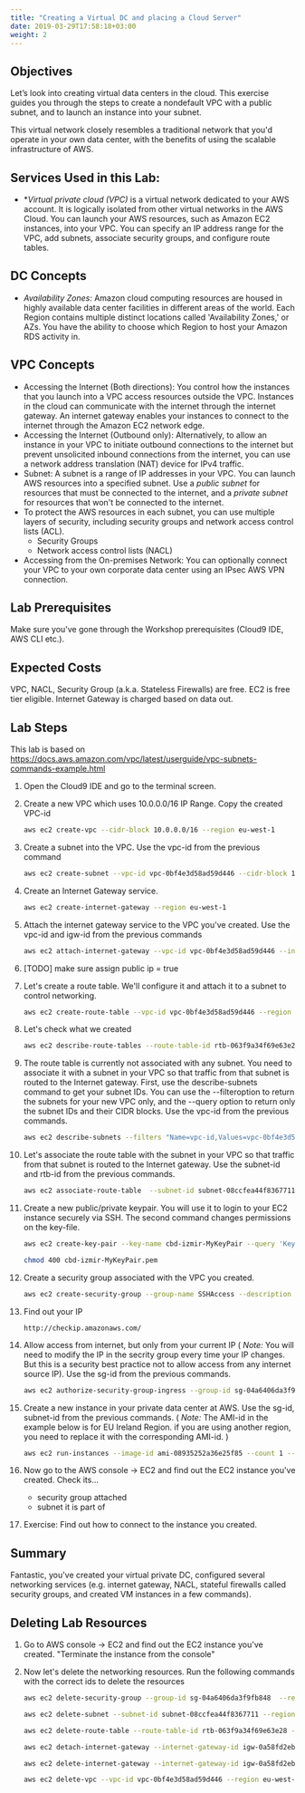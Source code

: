 ```yaml
---
title: "Creating a Virtual DC and placing a Cloud Server"
date: 2019-03-29T17:58:18+03:00
weight: 2
---
```



## Objectives
Let’s look into creating virtual data centers in the cloud. This exercise guides you through the steps to create a nondefault VPC with a public subnet, and to launch an instance into your subnet.

This virtual network closely resembles a traditional network that you'd operate in your own data center, with the benefits of using the scalable infrastructure of AWS. 

## Services Used in this Lab:
- **Virtual private cloud (VPC)* is a virtual network dedicated to your AWS account. It is logically isolated from other virtual networks in the AWS Cloud. You can launch your AWS resources, such as Amazon EC2 instances, into your VPC. You can specify an IP address range for the VPC, add subnets, associate security groups, and configure route tables. 

## DC Concepts

- *Availability Zones:* Amazon cloud computing resources are housed in highly available data center facilities in different areas of the world. Each Region contains multiple distinct locations called 'Availability Zones,' or AZs. You have the ability to choose which Region to host your Amazon RDS activity in.

## VPC Concepts

- Accessing the Internet (Both directions): You control how the instances that you launch into a VPC access resources outside the VPC. Instances in the cloud can communicate with the internet through the internet gateway. An internet gateway enables your instances to connect to the internet through the Amazon EC2 network edge.
- Accessing the Internet (Outbound only): Alternatively, to allow an instance in your VPC to initiate outbound connections to the internet but prevent unsolicited inbound connections from the internet, you can use a network address translation (NAT) device for IPv4 traffic.
- Subnet: A subnet is a range of IP addresses in your VPC. You can launch AWS resources into a specified subnet. Use a *public subnet* for resources that must be connected to the internet, and a *private subnet* for resources that won't be connected to the internet. 
- To protect the AWS resources in each subnet, you can use multiple layers of security, including security groups and network access control lists (ACL). 
   - Security Groups
   - Network access control lists (NACL) 
- Accessing from the On-premises Network: You can optionally connect your VPC to your own corporate data center using an IPsec AWS VPN connection.

## Lab Prerequisites

Make sure you've gone through the Workshop prerequisites (Cloud9 IDE, AWS CLI etc.). 

## Expected Costs

VPC, NACL, Security Group (a.k.a. Stateless Firewalls) are free. EC2 is free tier eligible. Internet Gateway is charged based on data out.


## Lab Steps

This lab is based on https://docs.aws.amazon.com/vpc/latest/userguide/vpc-subnets-commands-example.html
 
1. Open the Cloud9 IDE and go to the terminal screen.
1. Create a new VPC which uses 10.0.0.0/16 IP Range. Copy the created VPC-id

    ```sh
    aws ec2 create-vpc --cidr-block 10.0.0.0/16 --region eu-west-1
    ```

1. Create a subnet into the VPC. Use the vpc-id from the previous command

    ```sh
    aws ec2 create-subnet --vpc-id vpc-0bf4e3d58ad59d446 --cidr-block 10.0.1.0/24 --region eu-west-1
    ```

1. Create an Internet Gateway service. 

    ```sh
    aws ec2 create-internet-gateway --region eu-west-1
    ```

1. Attach the internet gateway service to the VPC you've created. Use the vpc-id and igw-id from the previous commands

    ```sh
    aws ec2 attach-internet-gateway --vpc-id vpc-0bf4e3d58ad59d446 --internet-gateway-id igw-0a58fd2eb642483cc --region eu-west-1
    ```

1. [TODO] make sure assign public ip = true


1. Let's create a route table. We'll configure it and attach it to a subnet to control networking.

    ```sh
    aws ec2 create-route-table --vpc-id vpc-0bf4e3d58ad59d446 --region eu-west-1
    ```

1. Let's check what we created

    ```sh
    aws ec2 describe-route-tables --route-table-id rtb-063f9a34f69e63e28 --region eu-west-1
    ```


1. The route table is currently not associated with any subnet. You need to associate it with a subnet in your VPC so that traffic from that subnet is routed to the Internet gateway. First, use the describe-subnets command to get your subnet IDs. You can use the --filteroption to return the subnets for your new VPC only, and the --query option to return only the subnet IDs and their CIDR blocks. Use the vpc-id from the previous commands.

    ```sh
    aws ec2 describe-subnets --filters "Name=vpc-id,Values=vpc-0bf4e3d58ad59d446" --query 'Subnets[*].{ID:SubnetId,CIDR:CidrBlock}' --region eu-west-1
    ```
1. Let's associate the route table with the subnet in your VPC so that traffic from that subnet is routed to the Internet gateway. Use the subnet-id and rtb-id from the previous commands.

    ```sh
    aws ec2 associate-route-table  --subnet-id subnet-08ccfea44f8367711 --route-table-id rtb-063f9a34f69e63e28 --region eu-west-1
    ```

1. Create a new public/private keypair. You will use it to login to your EC2 instance securely via SSH. The second command changes permissions on the key-file. 

    ```sh
    aws ec2 create-key-pair --key-name cbd-izmir-MyKeyPair --query 'KeyMaterial' --output text > cbd-izmir-MyKeyPair.pem --region eu-west-1

    chmod 400 cbd-izmir-MyKeyPair.pem
    ```

1. Create a security group associated with the VPC you created. 

    ```sh
    aws ec2 create-security-group --group-name SSHAccess --description "cbd-izmir Security group for SSH access" --vpc-id vpc-0bf4e3d58ad59d446 --region eu-west-1
    ```

1. Find out your IP

    ```
    http://checkip.amazonaws.com/
    ```

1. Allow access from internet, but only from your current IP ( *Note:* You will need to modify the IP in the secrity group every time your IP changes. But this is a security best practice not to allow access from any internet source IP). Use the sg-id from the previous commands. 

    ```sh
    aws ec2 authorize-security-group-ingress --group-id sg-04a6406da3f9fb848 --protocol tcp --port 22 --cidr <your_current_ip>/32 --region eu-west-1
    ```

1. Create a new instance in your private data center at AWS. Use the sg-id, subnet-id from the previous commands. ( *Note:* The AMI-id in the example below is for EU Ireland Region. if you are using another region, you need to replace it with the corresponding AMI-id. )

    ```sh
    aws ec2 run-instances --image-id ami-08935252a36e25f85 --count 1 --instance-type t2.micro --key-name cbd-izmir-MyKeyPair --security-group-ids sg-04a6406da3f9fb848 --subnet-id subnet-08ccfea44f8367711 --region eu-west-1
    ```
1. Now go to the AWS console -> EC2 and find out the EC2 instance you've created. Check its... 
   - security group attached
   - subnet it is part of

1. Exercise: Find out how to connect to the instance you created.



## Summary

Fantastic, you've created your virtual private DC, configured several networking services (e.g. internet gateway, NACL, stateful firewalls called security groups, and created VM instances in a few commands).  


## Deleting Lab Resources


1. Go to AWS console -> EC2 and find out the EC2 instance you've created. "Terminate the instance from the console"

1. Now let's delete the networking resources. Run the following commands with the correct ids to delete the resources

    ```sh
    aws ec2 delete-security-group --group-id sg-04a6406da3f9fb848  --region eu-west-1

    aws ec2 delete-subnet --subnet-id subnet-08ccfea44f8367711 --region eu-west-1

    aws ec2 delete-route-table --route-table-id rtb-063f9a34f69e63e28 --region eu-west-1

    aws ec2 detach-internet-gateway --internet-gateway-id igw-0a58fd2eb642483cc  --vpc-id vpc-0bf4e3d58ad59d446 --region eu-west-1

    aws ec2 delete-internet-gateway --internet-gateway-id igw-0a58fd2eb642483cc --region eu-west-1

    aws ec2 delete-vpc --vpc-id vpc-0bf4e3d58ad59d446 --region eu-west-1
    ```



